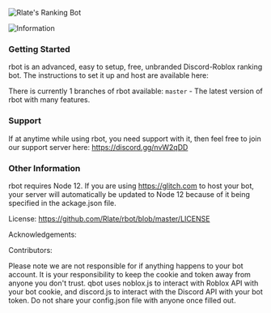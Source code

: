 ![Rlate's Ranking Bot](https://cdn.glitch.com/40380bdd-d7db-4c73-98f8-a996b1271403%2FRlate's%20Ranking%20Bots.PNG?v=1591143735310)

![Information](https://cdn.glitch.com/40380bdd-d7db-4c73-98f8-a996b1271403%2FInfo.PNG?v=1591144083856)
### Getting Started
rbot is an advanced, easy to setup, free, unbranded Discord-Roblox ranking bot. The instructions to set it up and host are available here:

There is currently 1 branches of rbot available:
`master` - The latest version of rbot with many features.

### Support
If at anytime while using rbot, you need support with it, then feel free to join our support server here: https://discord.gg/nvW2qDD

### Other Information
rbot requires Node 12. If you are using https://glitch.com to host your bot, your server will automatically be updated to Node 12 because of it being specified in the ackage.json file.

License: https://github.com/Rlate/rbot/blob/master/LICENSE

Acknowledgements:

Contributors:

Please note we are not responsible for if anything happens to your bot account. It is your responsibility to keep the cookie and token away from anyone you don't trust. qbot uses noblox.js to interact with Roblox API with your bot cookie, and discord.js to interact with the Discord API with your bot token. Do not share your config.json file with anyone once filled out.
